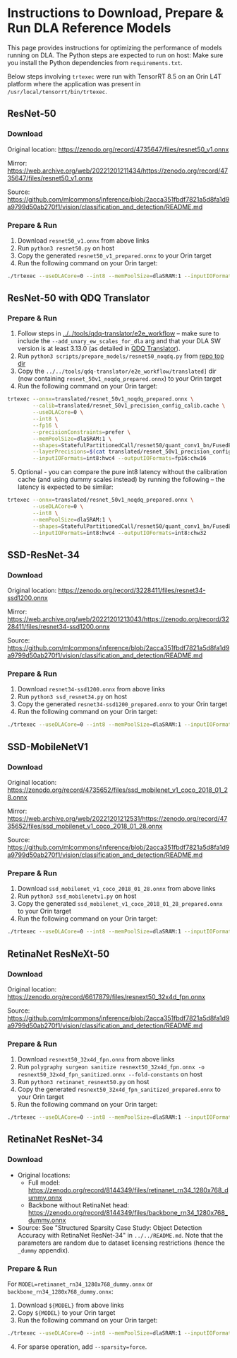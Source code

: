 # Instructions to Download, Prepare & Run DLA Reference Models

This page provides instructions for optimizing the performance of models running on DLA.
The Python steps are expected to run on host: Make sure you install the Python dependencies from `requirements.txt`.

Below steps involving `trtexec` were run with TensorRT 8.5 on an Orin L4T platform where the application was present in `/usr/local/tensorrt/bin/trtexec`.

## ResNet-50

### Download

Original location: https://zenodo.org/record/4735647/files/resnet50_v1.onnx

Mirror: https://web.archive.org/web/20221201211434/https://zenodo.org/record/4735647/files/resnet50_v1.onnx

Source: https://github.com/mlcommons/inference/blob/2acca351fbdf7821a5d8fa1d9a9799d50ab270f1/vision/classification_and_detection/README.md

### Prepare & Run

1. Download `resnet50_v1.onnx` from above links
2. Run `python3 resnet50.py` on host
3. Copy the generated `resnet50_v1_prepared.onnx` to your Orin target
4. Run the following command on your Orin target:
```bash
./trtexec --useDLACore=0 --int8 --memPoolSize=dlaSRAM:1 --inputIOFormats=int8:dla_hwc4 --outputIOFormats=int8:chw32 --onnx=resnet50_v1_prepared.onnx --shapes=input_tensor:0:2x3x224x224
```

## ResNet-50 with QDQ Translator

### Prepare & Run

1. Follow steps in [../../tools/qdq-translator/e2e_workflow](../../tools/qdq-translator/e2e_workflow/README.md) – make sure to include the `--add_unary_ew_scales_for_dla` arg and that your DLA SW version is at least 3.13.0 (as detailed in [QDQ Translator](../../tools/qdq-translator/README.md)).
2. Run `python3 scripts/prepare_models/resnet50_noqdq.py` from [repo top dir](../..)
3. Copy the ``../../tools/qdq-translator/e2e_workflow/translated]`` dir (now containing `resnet_50v1_noqdq_prepared.onnx`) to your Orin target
4. Run the following command on your Orin target:
```bash
trtexec --onnx=translated/resnet_50v1_noqdq_prepared.onnx \
        --calib=translated/resnet_50v1_precision_config_calib.cache \
        --useDLACore=0 \
        --int8 \
        --fp16 \
        --precisionConstraints=prefer \
        --memPoolSize=dlaSRAM:1 \
        --shapes=StatefulPartitionedCall/resnet50/quant_conv1_bn/FusedBatchNormV3:0:2x3x224x224 \
        --layerPrecisions=$(cat translated/resnet_50v1_precision_config_layer_arg.txt) \
        --inputIOFormats=int8:hwc4 --outputIOFormats=fp16:chw16
```
5. Optional - you can compare the pure int8 latency without the calibration cache (and using dummy scales instead) by running the following – the latency is expected to be similar:
```bash
trtexec --onnx=translated/resnet_50v1_noqdq_prepared.onnx \
        --useDLACore=0 \
        --int8 \
        --memPoolSize=dlaSRAM:1 \
        --shapes=StatefulPartitionedCall/resnet50/quant_conv1_bn/FusedBatchNormV3:0:2x3x224x224 \
        --inputIOFormats=int8:hwc4 --outputIOFormats=int8:chw32
```

## SSD-ResNet-34

### Download

Original location: https://zenodo.org/record/3228411/files/resnet34-ssd1200.onnx

Mirror: https://web.archive.org/web/20221201213043/https://zenodo.org/record/3228411/files/resnet34-ssd1200.onnx

Source: https://github.com/mlcommons/inference/blob/2acca351fbdf7821a5d8fa1d9a9799d50ab270f1/vision/classification_and_detection/README.md

### Prepare & Run

1. Download `resnet34-ssd1200.onnx` from above links
2. Run `python3 ssd_resnet34.py` on host
3. Copy the generated `resnet34-ssd1200_prepared.onnx` to your Orin target
4. Run the following command on your Orin target:
```bash
./trtexec --useDLACore=0 --int8 --memPoolSize=dlaSRAM:1 --inputIOFormats=int8:dla_hwc4 --outputIOFormats=int8:chw32 --onnx=resnet34-ssd1200_prepared.onnx
```

## SSD-MobileNetV1

### Download

Original location: https://zenodo.org/record/4735652/files/ssd_mobilenet_v1_coco_2018_01_28.onnx

Mirror: https://web.archive.org/web/20221201212531/https://zenodo.org/record/4735652/files/ssd_mobilenet_v1_coco_2018_01_28.onnx

Source: https://github.com/mlcommons/inference/blob/2acca351fbdf7821a5d8fa1d9a9799d50ab270f1/vision/classification_and_detection/README.md

### Prepare & Run

1. Download `ssd_mobilenet_v1_coco_2018_01_28.onnx` from above links
2. Run `python3 ssd_mobilenetv1.py` on host
3. Copy the generated `ssd_mobilenet_v1_coco_2018_01_28_prepared.onnx` to your Orin target
4. Run the following command on your Orin target:
```bash
./trtexec --useDLACore=0 --int8 --memPoolSize=dlaSRAM:1 --inputIOFormats=int8:dla_hwc4 --outputIOFormats=int8:chw32 --onnx=ssd_mobilenet_v1_coco_2018_01_28_prepared.onnx --shapes=Preprocessor/sub:0:2x3x300x300
```

## RetinaNet ResNeXt-50

### Download

Original location: https://zenodo.org/record/6617879/files/resnext50_32x4d_fpn.onnx

Source: https://github.com/mlcommons/inference/blob/2acca351fbdf7821a5d8fa1d9a9799d50ab270f1/vision/classification_and_detection/README.md

### Prepare & Run

1. Download `resnext50_32x4d_fpn.onnx` from above links
2. Run `polygraphy surgeon sanitize resnext50_32x4d_fpn.onnx -o resnext50_32x4d_fpn_sanitized.onnx --fold-constants` on host
2. Run `python3 retinanet_resnext50.py` on host
3. Copy the generated `resnext50_32x4d_fpn_sanitized_prepared.onnx` to your Orin target
4. Run the following command on your Orin target:
```bash
./trtexec --useDLACore=0 --int8 --memPoolSize=dlaSRAM:1 --inputIOFormats=int8:dla_hwc4 --outputIOFormats=int8:chw32 --onnx=resnext50_32x4d_fpn_prepared.onnx
```

## RetinaNet ResNet-34

### Download

- Original locations: 
    - Full model: https://zenodo.org/record/8144349/files/retinanet_rn34_1280x768_dummy.onnx
    - Backbone without RetinaNet head: https://zenodo.org/record/8144349/files/backbone_rn34_1280x768_dummy.onnx
- Source: See "Structured Sparsity Case Study: Object Detection Accuracy with RetinaNet ResNet-34" in `../../README.md`. Note that the parameters are random due to dataset licensing restrictions (hence the `_dummy` appendix).

### Prepare & Run

For `MODEL=retinanet_rn34_1280x768_dummy.onnx` or `backbone_rn34_1280x768_dummy.onnx`:
1. Download `${MODEL}` from above links
2. Copy `${MODEL}` to your Orin target
3. Run the following command on your Orin target:
```bash
./trtexec --useDLACore=0 --int8 --memPoolSize=dlaSRAM:1 --inputIOFormats=int8:dla_hwc4 --outputIOFormats=int8:chw32 --onnx=${MODEL}.onnx
```
4. For sparse operation, add `--sparsity=force`.
